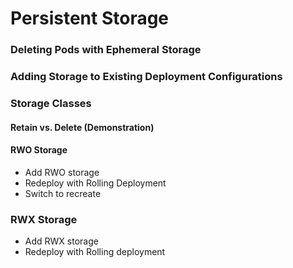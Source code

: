 # Persistent Storage

### Deleting Pods with Ephemeral Storage

### Adding Storage to Existing Deployment Configurations

### Storage Classes
#### Retain vs. Delete (Demonstration)

#### RWO Storage
- Add RWO storage
- Redeploy with Rolling Deployment
- Switch to recreate

### RWX Storage
- Add RWX storage
- Redeploy with Rolling deployment


